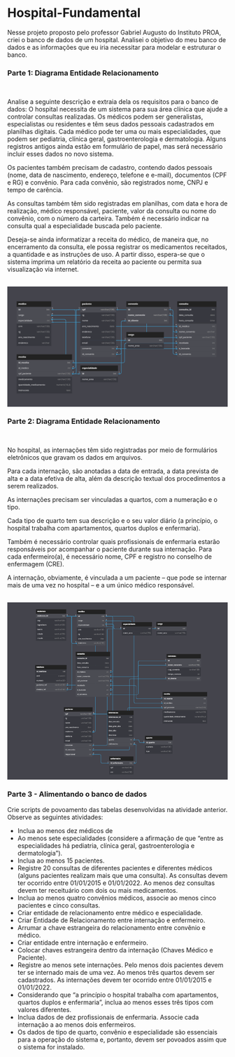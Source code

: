 # Hospital-Fundamental
Nesse projeto proposto pelo professor Gabriel Augusto do Instituto PROA, criei o banco de dados de um hospital. Analisei o objetivo do meu banco de dados e as informações que eu iria necessitar para modelar e estruturar o banco.

<h3>Parte 1: Diagrama Entidade Relacionamento</h3>
<br>
<p>
Analise a seguinte descrição e extraia dela os requisitos para o banco de dados:
O hospital necessita de um sistema para sua área clínica que ajude a controlar consultas realizadas. Os médicos podem ser generalistas, especialistas ou residentes e têm seus dados pessoais cadastrados em planilhas digitais. Cada médico pode ter uma ou mais especialidades, que podem ser pediatria, clínica geral, gastroenterologia e dermatologia. Alguns registros antigos ainda estão em formulário de papel, mas será necessário incluir esses dados no novo sistema.

Os pacientes também precisam de cadastro, contendo dados pessoais (nome, data de nascimento, endereço, telefone e e-mail), documentos (CPF e RG) e convênio. Para cada convênio, são registrados nome, CNPJ e tempo de carência.

As consultas também têm sido registradas em planilhas, com data e hora de realização, médico responsável, paciente, valor da consulta ou nome do convênio, com o número da carteira. Também é necessário indicar na consulta qual a especialidade buscada pelo paciente.

Deseja-se ainda informatizar a receita do médico, de maneira que, no encerramento da consulta, ele possa registrar os medicamentos receitados, a quantidade e as instruções de uso. A partir disso, espera-se que o sistema imprima um relatório da receita ao paciente ou permita sua visualização via internet.
</p>
<br>
<img src='DiagramaER-1.png' align="center"/>
<br>
<h3>Parte 2: Diagrama Entidade Relacionamento</h3>
<br>
<p>
No hospital, as internações têm sido registradas por meio de formulários eletrônicos que gravam os dados em arquivos. 

Para cada internação, são anotadas a data de entrada, a data prevista de alta e a data efetiva de alta, além da descrição textual dos procedimentos a serem realizados. 

As internações precisam ser vinculadas a quartos, com a numeração e o tipo. 

Cada tipo de quarto tem sua descrição e o seu valor diário (a princípio, o hospital trabalha com apartamentos, quartos duplos e enfermaria).

Também é necessário controlar quais profissionais de enfermaria estarão responsáveis por acompanhar o paciente durante sua internação. Para cada enfermeiro(a), é necessário nome, CPF e registro no conselho de enfermagem (CRE).

A internação, obviamente, é vinculada a um paciente – que pode se internar mais de uma vez no hospital – e a um único médico responsável.
</p>
<br> 
<img src='DiagramaER-2.png' align="center"/>

<h3>Parte 3 - Alimentando o banco de dados</h3>
<p> Crie scripts de povoamento das tabelas desenvolvidas na atividade anterior. Observe as seguintes atividades: </p>
<ul>
<li>Inclua ao menos dez médicos de </li>
<li>Ao menos sete especialidades (considere a afirmação de que “entre as especialidades há pediatria, clínica geral, gastroenterologia e dermatologia”).</li>
<li>Inclua ao menos 15 pacientes. </li>
<li>Registre 20 consultas de diferentes pacientes e diferentes médicos (alguns pacientes realizam mais que uma consulta). As consultas devem ter ocorrido entre 01/01/2015 e 01/01/2022. Ao menos dez consultas devem ter receituário com dois ou mais medicamentos. </li>
<li>Inclua ao menos quatro convênios médicos, associe ao menos cinco pacientes e cinco consultas. </li>
<li>Criar entidade de relacionamento entre médico e especialidade.  </li>
<li>Criar Entidade de Relacionamento entre internação e enfermeiro.  </li>
<li>Arrumar a chave estrangeira do relacionamento entre convênio e médico. </li>
<li>Criar entidade entre internação e enfermeiro. </li>
<li>Colocar chaves estrangeira dentro da internação (Chaves Médico e Paciente). </li>
<li>Registre ao menos sete internações. Pelo menos dois pacientes devem ter se internado mais de uma vez. Ao menos três quartos devem ser cadastrados. As internações devem ter ocorrido entre 01/01/2015 e 01/01/2022. </li>
<li>Considerando que “a princípio o hospital trabalha com apartamentos, quartos duplos e enfermaria”, inclua ao menos esses três tipos com valores diferentes. </li>
<li>Inclua dados de dez profissionais de enfermaria. Associe cada internação a ao menos dois enfermeiros. </li>
<li>Os dados de tipo de quarto, convênio e especialidade são essenciais para a operação do sistema e, portanto, devem ser povoados assim que o sistema for instalado. </li>
</ul>
<br>
